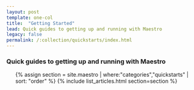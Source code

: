 ```yaml
---
layout: post
template: one-col
title:  "Getting Started"
lead: Quick guides to getting up and running with Maestro
legacy: false
permalink: /:collection/quickstarts/index.html
---
```


<div class="Toc Toc--howto">
<h3>Quick guides to getting up and running with Maestro</h3>
    <ul>
    {% assign section = site.maestro | where:"categories","quickstarts" | sort: "order" %}
    {% include list_articles.html section=section %}
    </ul>
</div><!--/.Toc-->